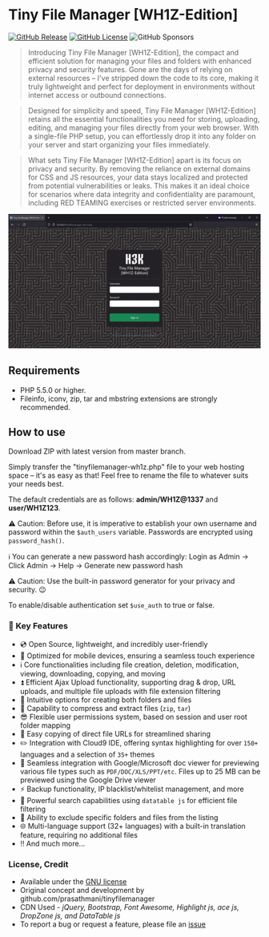 # Tiny File Manager [WH1Z-Edition]

[![GitHub Release](https://img.shields.io/github/release/PinoyWH1Z/tinyfilemanager-wh1z-edition.svg?style=flat-square)](https://github.com/PinoyWH1Z/tinyfilemanager-wh1z-edition/releases)
[![GitHub License](https://img.shields.io/github/license/PinoyWH1Z/tinyfilemanager-wh1z-edition.svg?style=flat-square)](https://github.com/PinoyWH1Z/tinyfilemanager-wh1z-edition/blob/master/LICENSE)
![GitHub Sponsors](https://img.shields.io/github/sponsors/PinoyWH1Z)

> Introducing Tiny File Manager [WH1Z-Edition], the compact and efficient solution for managing your files and folders with enhanced privacy and security features. Gone are the days of relying on external resources – I've stripped down the code to its core, making it truly lightweight and perfect for deployment in environments without internet access or outbound connections.

> Designed for simplicity and speed, Tiny File Manager [WH1Z-Edition] retains all the essential functionalities you need for storing, uploading, editing, and managing your files directly from your web browser. With a single-file PHP setup, you can effortlessly drop it into any folder on your server and start organizing your files immediately.

> What sets Tiny File Manager [WH1Z-Edition] apart is its focus on privacy and security. By removing the reliance on external domains for CSS and JS resources, your data stays localized and protected from potential vulnerabilities or leaks. This makes it an ideal choice for scenarios where data integrity and confidentiality are paramount, including RED TEAMING exercises or restricted server environments.

[![Tiny File Manager [WH1Z-Edition]](preview.gif)](preview.gif)

## Requirements

- PHP 5.5.0 or higher.
- Fileinfo, iconv, zip, tar and mbstring extensions are strongly recommended.

## How to use

Download ZIP with latest version from master branch.

Simply transfer the "tinyfilemanager-wh1z.php" file to your web hosting space – it's as easy as that! Feel free to rename the file to whatever suits your needs best.

The default credentials are as follows: **admin/WH1Z@1337** and **user/WH1Z123**.

:warning: Caution: Before use, it is imperative to establish your own username and password within the `$auth_users` variable. Passwords are encrypted using <code>password_hash()</code>. 

ℹ️ You can generate a new password hash accordingly: Login as Admin -> Click Admin -> Help -> Generate new password hash

:warning: Caution: Use the built-in password generator for your privacy and security. 😉

To enable/disable authentication set `$use_auth` to true or false.

### :loudspeaker: Key Features

- :cd: Open Source, lightweight, and incredibly user-friendly
- :iphone: Optimized for mobile devices, ensuring a seamless touch experience
- :information_source: Core functionalities including file creation, deletion, modification, viewing, downloading, copying, and moving
- :arrow_double_up: Efficient Ajax Upload functionality, supporting drag & drop, URL uploads, and multiple file uploads with file extension filtering
- :file_folder: Intuitive options for creating both folders and files
- :gift: Capability to compress and extract files (`zip`, `tar`)
- :sunglasses: Flexible user permissions system, based on session and user root folder mapping
- :floppy_disk: Easy copying of direct file URLs for streamlined sharing
- :pencil2: Integration with Cloud9 IDE, offering syntax highlighting for over `150+` languages and a selection of `35+` themes
- :page_facing_up: Seamless integration with Google/Microsoft doc viewer for previewing various file types such as `PDF/DOC/XLS/PPT/etc`. Files up to 25 MB can be previewed using the Google Drive viewer
- :zap: Backup functionality, IP blacklist/whitelist management, and more
- :mag_right: Powerful search capabilities using `datatable js` for efficient file filtering
- :file_folder: Ability to exclude specific folders and files from the listing
- :globe_with_meridians: Multi-language support (32+ languages) with a built-in translation feature, requiring no additional files
- :bangbang: And much more...

### <a name=license></a>License, Credit

- Available under the [GNU license](https://github.com/PinoyWH1Z/tinyfilemanager-wh1z-edition/blob/master/LICENSE)
- Original concept and development by github.com/prasathmani/tinyfilemanager
- CDN Used - _jQuery, Bootstrap, Font Awesome, Highlight js, ace js, DropZone js, and DataTable js_
- To report a bug or request a feature, please file an [issue](https://github.com/PinoyWH1Z/tinyfilemanager-wh1z-edition/issues)
